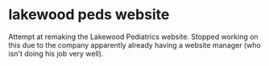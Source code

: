 # lakewood peds website
Attempt at remaking the Lakewood Pediatrics website. Stopped working on this due to the company apparently already having a website manager (who isn't doing his job very well).
